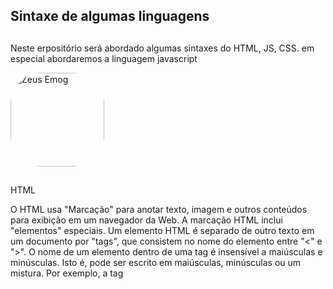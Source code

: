 ## Sintaxe de algumas linguagens

##

Neste erpositório será abordado algumas sintaxes do HTML, JS, CSS. em especial abordaremos a linguagem javascript

<img aligth="left" alt="Zeus Emog" height="150" style="border-radius:50px;" src="https://user-images.githubusercontent.com/58530995/147861478-5d91dc1d-be1a-4313-b1c9-6891938523f5.png">

##


HTML

O HTML usa "Marcação" para anotar texto, imagem e outros conteúdos para exibição em um navegador da Web. A marcação HTML inclui 
"elementos" especiais. Um elemento HTML é separado de outro texto em um documento por "tags", que consistem no nome do elemento entre "<" e ">". O nome de um elemento dentro de uma tag é insensível a maiúsculas e minúsculas. Isto é, pode ser escrito em maiúsculas, minúsculas ou um mistura. Por exemplo, a tag <title> pode ser escrita como <Title>, <TITLE> ou de qualquer outra forma.
  
##


JS
  
O objeto arguments é uma variável local disponível dentro de todas as funções. Você pode referenciar os argumentos de uma função dentro da função usando o objeto arguments. Esse objeto contém um registro para cada argumento fornecido para a função, com o índice do primeiro registro começando em 0. Por exemplo, se são passados três argumentos para uma função, você pode referenciá-los como a seguir: 
  
  
//var args = Array.prototype.slice.call(arguments);
//var args = [].slice.call(arguments);

// ES2015
//var args = Array.from(arguments);
  
##
  

CSS
  
  
Fluxo normal é como o navegador estabelece páginas HTML por padrão quando você não faz nada para controlar o layout da página. Vejamos um exemplo HTML rápido:
  <p>I love my cat.</p>

<ul>
  <li>Buy cat food</li>
  <li>Exercise</li>
  <li>Cheer up friend</li>
</ul>

<p>The end!</p>
